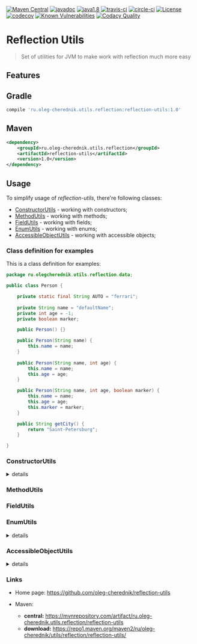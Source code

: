 [![Maven Central](https://maven-badges.herokuapp.com/maven-central/ru.oleg-cherednik.utils.reflection/reflection-utils/badge.svg)](https://maven-badges.herokuapp.com/maven-central/ru.oleg-cherednik.utils.reflection/reflection-utils)
[![javadoc](https://javadoc.io/badge2/ru.oleg-cherednik.utils.reflection/reflection-utils/javadoc.svg)](https://javadoc.io/doc/ru.oleg-cherednik.utils.reflection/reflection-utils)
[![java1.8](https://badgen.net/badge/java/1.8/blue)](https://badgen.net/)
[![travis-ci](https://travis-ci.com/oleg-cherednik/reflection-utils.svg?branch=dev)](https://travis-ci.com/oleg-cherednik/reflection-utils)
[![circle-ci](https://circleci.com/gh/oleg-cherednik/reflection-utils/tree/dev.svg?style=shield)](https://app.circleci.com/pipelines/github/oleg-cherednik/reflection-utils)
[![License](https://img.shields.io/badge/License-Apache%202.0-blue.svg)](http://www.apache.org/licenses/LICENSE-2.0.txt)
[![codecov](https://codecov.io/gh/oleg-cherednik/reflection-utils/branch/dev/graph/badge.svg?token=OGJF0VP4G6)](https://codecov.io/gh/oleg-cherednik/reflection-utils)
[![Known Vulnerabilities](https://snyk.io//test/github/oleg-cherednik/reflection-utils/badge.svg?targetFile=build.gradle)](https://snyk.io//test/github/oleg-cherednik/reflection-utils?targetFile=build.gradle)
[![Codacy Quality](https://app.codacy.com/project/badge/Grade/f4fe6d775eed4daa936620bb173052ae)](https://www.codacy.com/gh/oleg-cherednik/reflection-utils/dashboard?utm_source=github.com&amp;utm_medium=referral&amp;utm_content=oleg-cherednik/reflection-utils&amp;utm_campaign=Badge_Grade)    

# Reflection Utils
> Set of utilities for JVM to make work with reflection much more easy

## Features

## Gradle

```groovy
compile 'ru.oleg-cherednik.utils.reflection:reflection-utils:1.0'
```

## Maven

```xml
<dependency>
    <groupId>ru.oleg-cherednik.utils.reflection</groupId>
    <artifactId>reflection-utils</artifactId>
    <version>1.0</version>
</dependency>
```
                                                    
## Usage 

To simplify usage of _reflection-utils_, there're following classes:
*   [ConstructorUtils](#constructorutils) - working with constructors;
*   [MethodUtils](#methodutils) - working with methods;
*   [FieldUtils](#fieldutils) - working with fields;
*   [EnumUtils](#enumutils) - working with enums;
*   [AccessibleObjectUtils](#accessibleobjectutils) - working with accessible objects;

### Class definition for examples

This is a class definition for examples:

```java   
package ru.olegcherednik.utils.reflection.data;

public class Person {         

    private static final String AUTO = "ferrari";
    
    private String name = "defaultName";
    private int age = -1;
    private boolean marker;

    public Person() {}

    public Person(String name) {
        this.name = name;
    }
    
    public Person(String name, int age) {
        this.name = name;             
        this.age = age;
    }

    public Person(String name, int age, boolean marker) {
        this.name = name;             
        this.age = age;                               
        this.marker = marker;
    }

    public String getCity() {
        return "Saint-Petersburg";
    }

}
```

### ConstructorUtils

<details><summary>details</summary>
<p>

#### Class object is available to use 

#### Invoke a constructor with no arguments for given class

```java
Person person = ConstructorUtils.invokeConstructor(Person.class);
```

##### Invoke a constructor with exactly one argument for given class

```java
Person person = ConstructorUtils.invokeConstructor(Person.class,
                                                   String.class, "anna");
```

##### Invoke a constructor with exactly two arguments for given class

```java
Person person = ConstructorUtils.invokeConstructor(Person.class,
                                                   String.class, "peter",
                                                   int.class, 71);
```

##### Invoke a constructor with exactly three arguments for given class

```java
Person person = ConstructorUtils.invokeConstructor(Person.class,
                                                   String.class, "marvin",
                                                   int.class, 91,
                                                   boolean.class, true); 
```

##### Invoke a constructor with many arguments for given class

```java
Person person = ConstructorUtils.invokeConstructor(Person.class,
                                  new Class<?>[] { String.class, int.class, boolean.class },
                                  new Object[] { "marvin", 91, true });
```

#### Class object is not available and use full class name as string

Define variable with canonical class name for `Person`:
```java
String canonicalName = "ru.olegcherednik.utils.reflection.data.Person";
// canonicalName == Person.class.getCanonicalName()
``` 

##### Invoke a constructor with no arguments for given classname

```java
Person person = ConstructorUtils.invokeConstructor(canonicalName);
```
##### Invoke a constructor with exactly one argument for given classname

```java
Person person = ConstructorUtils.invokeConstructor(canonicalName,
                                                   String.class, "anna");
```    

##### Invoke a constructor with exactly two arguments for given a classname

```java
Person person = ConstructorUtils.invokeConstructor(canonicalName,
                                                   String.class, "peter",
                                                   int.class, 71);
```

##### Invoke a constructor with exactly three arguments for given classname

```java
Person person = ConstructorUtils.invokeConstructor(canonicalName,
                                                   String.class, "marvin",
                                                   int.class, 91,
                                                   boolean.class, true); 
```

##### Invoke a constructor with many arguments for given classname

```java
Person person = ConstructorUtils.invokeConstructor(canonicalName,
                                  new Class<?>[] { String.class, int.class, boolean.class },
                                  new Object[] { "marvin", 91, true });
```

#### Constructor object is available to use

##### Invoke a given constructor providing zero arguments

```java
Constructor<Person> constructor = Person.class.getDeclaredConstructor();
Person person = ConstructorUtils.invokeConstructor(constructor); 
```

##### Invoke a given constructor providing one argument

```java                                                                 
Constructor<Person> constructor = Person.class.getDeclaredConstructor(String.class);
Person person = ConstructorUtils.invokeConstructor(constructor, "anna");
```    

##### Invoke a given constructor providing two arguments

```java                                                                             
Constructor<Person> constructor = Person.class.getDeclaredConstructor(String.class,
                                                                      int.class);
Person person = ConstructorUtils.invokeConstructor(constructor, "peter", 71);
```

##### Invoke a given constructor providing three arguments

```java                                                                                        
Constructor<Person> constructor = Person.class.getDeclaredConstructor(String.class,
                                                                      int.class,
                                                                      boolean.class);
Person person = ConstructorUtils.invokeConstructor(constructor, "marvin", 91, true); 
```
</p>
</details>

### MethodUtils

### FieldUtils

### EnumUtils

<details><summary>details</summary>
<p>

#### Add new constant to the given enum

```java 
enum CarBrand {
    BMW,
    MERCEDES
}

EnumUtils.addConstant(CarBrand.class, "AUDI");
```
</p>
</details>

### AccessibleObjectUtils

<details><summary>details</summary>
<p>

#### Invoke consumer on the accessible object

Use consumer to do any activity on the given accessible object and no return any value.

```java
Person person = new Person();
Field field = person.getClass().getDeclaredField("name");
Consumer<Field> task = f -> f.set(person, "oleg");
AccessibleObjectUtils.invokeConsumer(field, task);
```

#### Invoke function on the accessible object

Use function to do any activity on the given accessible object and return a value

```java
Person person = new Person();  
Method method = person.getClass().getDeclaredMethod("getCity");
Function<Method, String> task = m -> (String)m.invoke(person); 
String city = AccessibleObjectUtils.invokeFunction(field, task);
```

#### Invoke not static accessible object

An accessible object could be either `Field` or `Method`.

```java
Person person = new Person();  
Field field = data.getClass().getDeclaredField("name");
AccessibleObjectUtils.invoke(person, field);
```

#### Invoke static accessible object

An accessible object could be either `Field` or `Method`.

```java
Field field = data.getClass().getDeclaredField("AUTO");
String auto1 = AccessibleObjectUtils.invoke(field);
String auto2 = AccessibleObjectUtils.invoke(null, field);    // alternative
```
</p>
</details>

### Links

*   Home page: https://github.com/oleg-cherednik/reflection-utils

*   Maven:
    *   **central:** https://mvnrepository.com/artifact/ru.oleg-cherednik.utils.reflection/reflection-utils
    *   **download:** https://repo1.maven.org/maven2/ru/oleg-cherednik/utils/reflection/reflection-utils/
